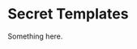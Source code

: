 [title]: # (Secret Templates)
[tags]: # (XXX)
[priority]: # (2300)
# Secret Templates
Something here.
